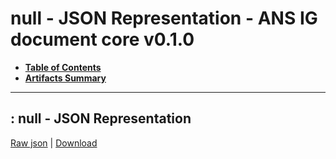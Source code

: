 # null - JSON Representation - ANS IG document core v0.1.0

* [**Table of Contents**](toc.md)
* [**Artifacts Summary**](artifacts.md)
* ****

## : null - JSON Representation

[Raw json](Binary-eP-MED-DM-2024.01-PosoNonStruct.json) | [Download](Binary-eP-MED-DM-2024.01-PosoNonStruct.json)

